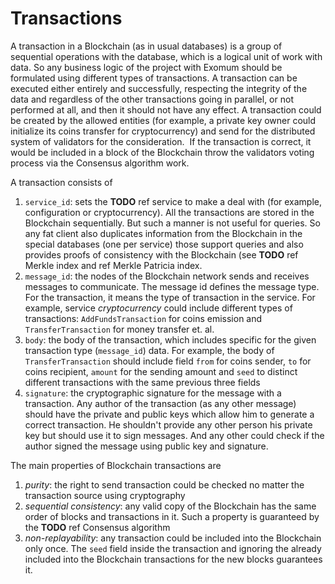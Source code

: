# Transactions

A transaction in a Blockchain (as in usual databases) is a group of sequential
operations with the database, which is a logical unit of work with data. So any
business logic of the project with Exomum should be formulated using different
types of transactions. A transaction can be executed either entirely and successfully,
respecting the integrity of the data and regardless of the other transactions going
in parallel, or not performed at all, and then it should not have any effect. A
transaction could be created by the allowed entities (for example, a private key
owner could initialize its coins transfer for cryptocurrency) and send for the distributed
system of validators for the consideration.  If the transaction is correct, it would
be included in a block of the Blockchain throw the validators voting process via
the Consensus algorithm work.

A transaction consists of

1. `service_id`: sets the **TODO** ref service to make a deal with (for example,
  configuration or cryptocurrency). All the transactions are stored in the Blockchain
  sequentially. But such a manner is not useful for queries. So any fat client also
  duplicates information from the Blockchain in the special databases (one per service)
  those support queries and also provides proofs of consistency with the Blockchain
  (see **TODO** ref Merkle index and ref Merkle Patricia index.
2. `message_id`: the nodes of the Blockchain network sends and receives messages
  to communicate. The message id defines the message type. For the transaction, 
  it means the type of transaction in the service. For example, service *cryptocurrency*
  could include different types of transactions: `AddFundsTransaction` for coins 
  emission and `TransferTransaction` for money transfer et. al.
3. `body`: the body of the transaction, which includes specific for the given transaction
  type (`message_id`) data. For example, the body of `TransferTransaction` should
  include field `from` for coins sender, `to` for coins recipient, `amount` for the
  sending amount and `seed` to distinct different transactions with the same previous
  three fields
4. `signature`: the cryptographic signature for the message with a transaction.
  Any author of the transaction (as any other message) should have the private and
  public keys which allow him to generate a correct transaction. He shouldn't provide
  any other person his private key but should use it to sign messages. And any other
  could check if the author signed the message using public key and signature.

The main properties of Blockchain transactions are

1. *purity*: the right to send transaction could be checked no matter the transaction
  source using cryptography
2. *sequential consistency*: any valid copy of the Blockchain has the same order
  of blocks and transactions in it. Such a property is guaranteed by the **TODO** 
  ref Consensus algorithm
3. *non-replayability*: any transaction could be included into the Blockchain only
  once. The `seed` field inside the transaction and ignoring the already included
  into the Blockchain transactions for the new blocks guarantees it.

